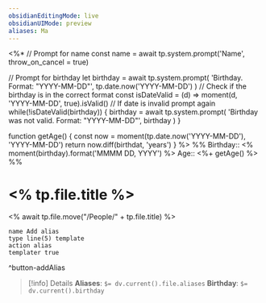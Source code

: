 ```yaml
---
obsidianEditingMode: live
obsidianUIMode: preview
aliases: Ma
---
```

<%*
// Prompt for name
const name = await tp.system.prompt('Name', throw_on_cancel = true)

// Prompt for birthday
let birthday = await tp.system.prompt(
	'Birthday. Format: "YYYY-MM-DD"',
	tp.date.now('YYYY-MM-DD')
)
// Check if the birthday is in the correct format
const isDateValid = (d) => moment(d, 'YYYY-MM-DD', true).isValid()
// If date is invalid prompt again
while(!isDateValid(birthday)) {
	birthday = await tp.system.prompt(
		'Birthday was not valid. Format: "YYYY-MM-DD"',
		birthday
	)
}

function getAge() {
	const now = moment(tp.date.now('YYYY-MM-DD'), 'YYYY-MM-DD')
	return now.diff(birthdat, 'years')
}
%>
%%
Birthday:: <% moment(birthday).format('MMMM DD, YYYY') %>
Age:: <%+ getAge() %>
%%
# <% tp.file.title %>
<% await tp.file.move("/People/" + tp.file.title) %>
```button
name Add alias
type line(5) template
action alias
templater true
```
^button-addAlias
> [!info] Details
> **Aliases**: `$= dv.current().file.aliases`
> **Birthday**: `$= dv.current().birthday`